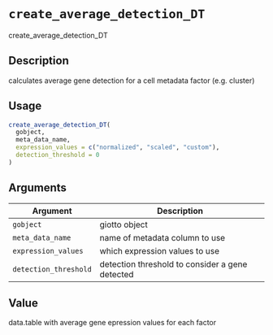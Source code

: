 # `create_average_detection_DT`

create_average_detection_DT


## Description

calculates average gene detection for a cell metadata factor (e.g. cluster)


## Usage

```r
create_average_detection_DT(
  gobject,
  meta_data_name,
  expression_values = c("normalized", "scaled", "custom"),
  detection_threshold = 0
)
```


## Arguments

Argument      |Description
------------- |----------------
`gobject`     |     giotto object
`meta_data_name`     |     name of metadata column to use
`expression_values`     |     which expression values to use
`detection_threshold`     |     detection threshold to consider a gene detected


## Value

data.table with average gene epression values for each factor


